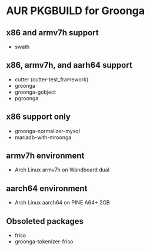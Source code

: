 AUR PKGBUILD for Groonga
===

## x86 and armv7h support

* swath

## x86, armv7h, and aarh64 support

* cutter (cutter-test_framework)
* groonga
* groonga-gobject
* pgroonga

## x86 support only

* groonga-normalizer-mysql
* mariadb-with-mroonga

## armv7h environment

* Arch Linux armv7h on Wandboard dual

## aarch64 environment

* Arch Linux aarch64 on PINE A64+ 2GB

## Obsoleted packages

* friso
* groonga-tokenizer-friso
